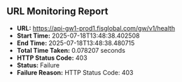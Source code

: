 ## URL Monitoring Report

- **URL:** https://api-gw1-prod1.fisglobal.com/gw/v1/health
- **Start Time:** 2025-07-18T13:48:38.402508
- **End Time:** 2025-07-18T13:48:38.480715
- **Total Time Taken:** 0.078207 seconds
- **HTTP Status Code:** 403
- **Status:** Failure
- **Failure Reason:** HTTP Status Code: 403
